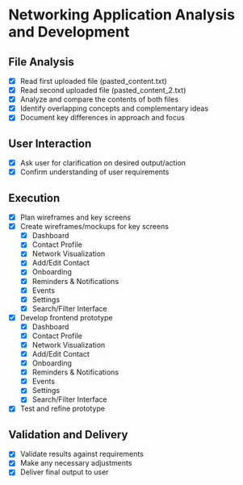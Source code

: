 # Networking Application Analysis and Development

## File Analysis
- [x] Read first uploaded file (pasted_content.txt)
- [x] Read second uploaded file (pasted_content_2.txt)
- [x] Analyze and compare the contents of both files
- [x] Identify overlapping concepts and complementary ideas
- [x] Document key differences in approach and focus

## User Interaction
- [x] Ask user for clarification on desired output/action
- [x] Confirm understanding of user requirements

## Execution
- [x] Plan wireframes and key screens
- [x] Create wireframes/mockups for key screens
  - [x] Dashboard
  - [x] Contact Profile
  - [x] Network Visualization
  - [x] Add/Edit Contact
  - [x] Onboarding
  - [x] Reminders & Notifications
  - [x] Events
  - [x] Settings
  - [x] Search/Filter Interface
- [x] Develop frontend prototype
  - [x] Dashboard
  - [x] Contact Profile
  - [x] Network Visualization
  - [x] Add/Edit Contact
  - [x] Onboarding
  - [x] Reminders & Notifications
  - [x] Events
  - [x] Settings
  - [x] Search/Filter Interface
- [x] Test and refine prototype

## Validation and Delivery
- [x] Validate results against requirements
- [x] Make any necessary adjustments
- [x] Deliver final output to user
